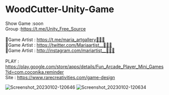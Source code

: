 # WoodCutter-Unity-Game<br />
Show Game :soon<br />
Group :https://t.me/Unity_Free_Source<br /><br />
🎨Game Artist : https://t.me/maria_artgallery👱🏻‍♀️<br />
🎨Game Artist : https://twitter.com/Mariaartist__👱🏻‍♀️<br />
🎨Game Artist : http://instagram.com/mariartist__👱🏻‍♀️<br /><br />
PLAY : https://play.google.com/store/apps/details/Fun_Arcade_Player_Mini_Games?id=com.coconika.reminder<br />
Site : https://www.rarecreativities.com/game-design <br />

![Screenshot_20230102-120646](https://user-images.githubusercontent.com/83016119/210219992-13c05134-5a44-4684-95a0-2b2389accd3e.png)
![Screenshot_20230102-120634](https://user-images.githubusercontent.com/83016119/210220054-239d60b9-3304-4724-8927-1c564b634ba9.png)
